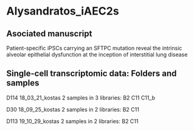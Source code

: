 # Alysandratos_iAEC2s

## Asociated manuscript

Patient-specific iPSCs carrying an SFTPC mutation reveal the intrinsic alveolar epithelial dysfunction at the inception of interstitial lung disease 

## Single-cell transcriptomic data: Folders and samples

D114 18_03_21_kostas
    2 samples in 3 libraries: B2  C11  C11_b

D30 18_09_25_kostas
    2 samples in 2 libraries: B2  C11

D113 19_10_29_kostas
    2 samples in 2 libraries: B2 C11

